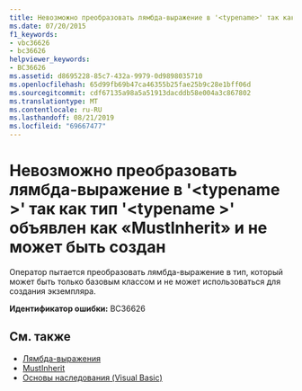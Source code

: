 ```yaml
---
title: Невозможно преобразовать лямбда-выражение в '<typename>' так как тип '<typename>' объявлен как «MustInherit» и не может быть создан
ms.date: 07/20/2015
f1_keywords:
- vbc36626
- bc36626
helpviewer_keywords:
- BC36626
ms.assetid: d8695228-85c7-432a-9979-0d9898035710
ms.openlocfilehash: 65d99fb69b47ca46355b25fae25b9c28e1bff06d
ms.sourcegitcommit: cdf67135a98a5a51913dacddb58e004a3c867802
ms.translationtype: MT
ms.contentlocale: ru-RU
ms.lasthandoff: 08/21/2019
ms.locfileid: "69667477"
---
```

# <a name="lambda-expression-cannot-be-converted-to-typename-because-type-typename-is-declared-mustinherit-and-cannot-be-created"></a>Невозможно преобразовать лямбда-выражение в '\<typename >' так как тип '\<typename >' объявлен как «MustInherit» и не может быть создан
Оператор пытается преобразовать лямбда-выражение в тип, который может быть только базовым классом и не может использоваться для создания экземпляра.  
  
 **Идентификатор ошибки:** BC36626  
  
## <a name="see-also"></a>См. также

- [Лямбда-выражения](../../visual-basic/programming-guide/language-features/procedures/lambda-expressions.md)
- [MustInherit](../../visual-basic/language-reference/modifiers/mustinherit.md)
- [Основы наследования (Visual Basic)](../programming-guide/language-features/objects-and-classes/inheritance-basics.md)
